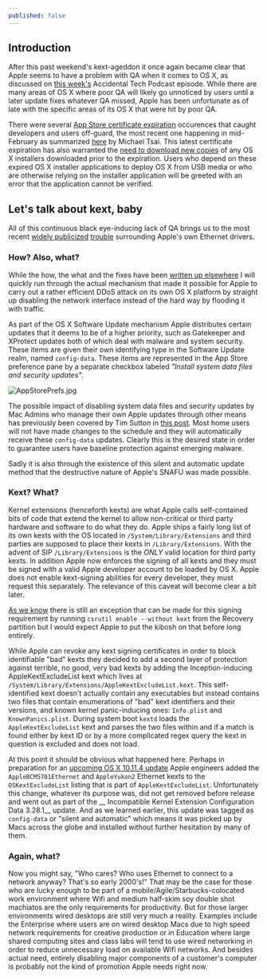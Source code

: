 ```yaml
---
published: false
---
```


## Introduction
After this past weekend's kext-ageddon it once again became clear that Apple seems to have a problem with QA when it comes to OS X, as discussed on [this week's](http://atp.fm/episodes/159) Accidental Tech Podcast episode. While there are many areas of OS X where poor QA will likely go unnoticed by users until a later update fixes whatever QA missed, Apple has been unfortunate as of late with the specific areas of its OS X that were hit by poor QA.

There were several [App Store certificate expiration](http://www.macrumors.com/2015/11/12/mac-app-store-apps-damaged-expired-receipts-issue/) occurences that caught developers and users off-guard, the most recent one happening in mid-February as summarized [here](http://mjtsai.com/blog/2016/02/16/more-mac-app-store-certificate-problems/) by Michael Tsai. <!--more-->This latest certificate expiration has also warranted the [need to download new copies](http://tidbits.com/article/16302) of any OS X installers downloaded prior to the expiration. Users who depend on these expired OS X installer applications to deploy OS X from USB media or who are otherwise relying on the installer application will be greeted with an error that the application cannot be verified.

## Let's talk about kext, baby
All of this continuous black eye-inducing lack of QA brings us to the most recent [widely publicized](http://www.macrumors.com/2016/02/27/ethernet-not-working-imac-macbook-pro/) [trouble](http://www.businessinsider.com/apple-confirms-that-it-accidentally-broke-ethernet-ports-on-some-mac-computers-with-a-software-update-2016-2) surrounding Apple's own Ethernet drivers.

### How? Also, what?
While the how, the what and the fixes have been [written up elsewhere](https://derflounder.wordpress.com/2016/02/28/apple-security-update-blocks-apple-ethernet-drivers-on-el-capitan/) I will quickly run through the actual mechanism that made it possible for Apple to carry out a rather efficient DDoS attack on its own OS X platform by straight up disabling the network interface instead of the hard way by flooding it with traffic.

As part of the OS X Software Update mechanism Apple distributes certain updates that it deems to be of a higher priority, such as Gatekeeper and XProtect updates both of which deal with malware and system security. These items are given their own identifying type in the Software Update realm, named `config-data`. These items are represented in the App Store preference pane by a separate checkbox labeled _"Install system data files and security updates"_. 

![AppStorePrefs.jpg]({{site.baseurl}}/static/AppStorePrefs.jpg)

The possible impact of disabling system data files and security updates by Mac Admins who manage their own Apple updates through other means has previously been covered by Tim Sutton in [this post](https://macops.ca/os-x-admins-your-clients-are-not-getting-background-security-updates). Most home users will not have made changes to the schedule and they will automatically receive these `config-data` updates. Clearly this is the desired state in order to guarantee users have baseline protection against emerging malware.

Sadly it is also through the existence of this silent and automatic update method that the destructive nature of Apple's SNAFU was made possible.

### Kext? What?
Kernel extensions (henceforth kexts) are what Apple calls self-contained bits of code that extend the kernel to allow non-critical or third party hardware and software to do what they do. Apple ships a fairly long list of its own kexts with the OS located in `/System/Library/Extensions` and third parties are supposed to place their kexts in `/Library/Extensions`. With the advent of SIP `/Library/Extensions` is the _ONLY_ valid location for third party kexts. In addition Apple now enforces the signing of all kexts and they must be signed with a valid Apple developer account to be loaded by OS X. Apple does not enable kext-signing abilities for every developer, they must request this separately. The relevance of this caveat will become clear a bit later.

[As we know](https://derflounder.wordpress.com/2015/10/01/system-integrity-protection-adding-another-layer-to-apples-security-model/) there is still an exception that can be made for this signing requirement by running `csrutil enable --without kext` from the Recovery partition but I would expect Apple to put the kibosh on that before long entirely.

While Apple can revoke any kext signing certificates in order to block identifiable "bad" kexts they decided to add a second layer of protection against terrible, no good, very bad kexts by adding the Inception-inducing AppleKextExcludeList kext which lives at `/System/Library/Extensions/AppleKextExcludeList.kext`. This self-identified kext doesn't actually contain any executables but instead contains two files that contain enumerations of "bad" kext identifiers and their versions, and known kernel panic-inducing ones: `Info.plist` and `KnownPanics.plist`. During system boot `kextd` loads the `AppleKextExcludeList` kext and parses the two files within and if a match is found either by kext ID or by a more complicated regex query the kext in question is excluded and does not load.

At this point it should be obvious what happened here. Perhaps in preparation for an [upcoming OS X 10.11.4 update](http://www.macrumors.com/2016/03/01/apple-seeds-os-x-10-11-4-beta-5/) Apple engineers added the `AppleBCM5701Ethernet` and `AppleYukon2` Ethernet kexts to the `OSKextExcludeList` listing that is part of `AppleKextExcludeList`. Unfortunately this change, whatever its purpose was, did not get removed before release and went out as part of the __ Incompatible Kernel Extension Configuration Data 3.28.1__ update. And as we learned earlier, this update was tagged as `config-data` or "silent and automatic" which means it was picked up by Macs across the globe and installed without further hesitation by many of them.

### Again, what?
Now you might say, "Who cares? Who uses Ethernet to connect to a network anyway? That's so early 2000's!" That may be the case for those who are lucky enough to be part of a mobile/Agile/Starbucks-colocated work environment where Wifi and medium half-skim soy double shot machiatos are the only requirements for productivity. But for those larger environments wired desktops are still very much a reality. Examples include the Enterprise where users are on wired desktop Macs due to high speed network requirements for creative production or in Education where large shared computing sites and class labs will tend to use wired networking in order to reduce unnecessary load on available Wifi networks. And besides actual need, entirely disabling major components of a customer's computer is probably not the kind of promotion Apple needs right now.

